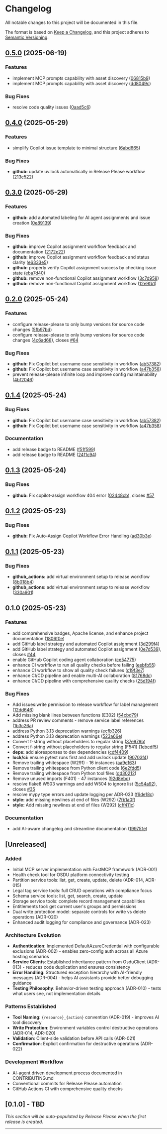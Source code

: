 # Changelog

All notable changes to this project will be documented in this file.

The format is based on [Keep a Changelog](https://keepachangelog.com/en/1.1.0/),
and this project adheres to [Semantic Versioning](https://semver.org/spec/v2.0.0.html).

<!-- 
AI Context: This changelog helps AI assistants understand the project's evolution.
Each entry includes not just what changed, but WHY it changed and what patterns emerged.
Key architectural decisions are linked to their ADRs.
-->

## [0.5.0](https://github.com/danielscholl-osdu/osdu-mcp-server/compare/v0.4.0...v0.5.0) (2025-06-19)


### Features

* implement MCP prompts capability with asset discovery ([06815b9](https://github.com/danielscholl-osdu/osdu-mcp-server/commit/06815b9a0c47ee0e62f6d2f974d98a054c859aa1))
* implement MCP prompts capability with asset discovery ([dd8049c](https://github.com/danielscholl-osdu/osdu-mcp-server/commit/dd8049cdcbd2163dee66b49875db241a73da2438))


### Bug Fixes

* resolve code quality issues ([0aad5c6](https://github.com/danielscholl-osdu/osdu-mcp-server/commit/0aad5c6111cffd30d4e2ab957d2ab4d1578ff56e))

## [0.4.0](https://github.com/danielscholl-osdu/osdu-mcp-server/compare/v0.3.0...v0.4.0) (2025-05-29)


### Features

* simplify Copilot issue template to minimal structure ([6abd665](https://github.com/danielscholl-osdu/osdu-mcp-server/commit/6abd6651a0e84c4800e2f0edc52f8607804dbdcc))


### Bug Fixes

* **github:** update uv.lock automatically in Release Please workflow ([213c522](https://github.com/danielscholl-osdu/osdu-mcp-server/commit/213c522d58a6139cee1e7a2f0ad928be84fcb52e))

## [0.3.0](https://github.com/danielscholl-osdu/osdu-mcp-server/compare/v0.2.0...v0.3.0) (2025-05-29)


### Features

* **github:** add automated labeling for AI agent assignments and issue creation ([0e89139](https://github.com/danielscholl-osdu/osdu-mcp-server/commit/0e89139a7a2bd666968ce3e9dcfdd47c5370c58a))


### Bug Fixes

* **github:** improve Copilot assignment workflow feedback and documentation ([2172e22](https://github.com/danielscholl-osdu/osdu-mcp-server/commit/2172e22d97f5d76b1a9b0789ae7663bc9650db5c))
* **github:** improve Copilot assignment workflow feedback and status clarity ([e6333e5](https://github.com/danielscholl-osdu/osdu-mcp-server/commit/e6333e5cc8a6b54953cf896508a2b87b7ced1292))
* **github:** properly verify Copilot assignment success by checking issue state ([eba7d40](https://github.com/danielscholl-osdu/osdu-mcp-server/commit/eba7d409a5a2ca6e5b8cd2685335dd20840307bd))
* **github:** remove non-functional Copilot assignment workflow ([3c7d958](https://github.com/danielscholl-osdu/osdu-mcp-server/commit/3c7d958d4cd215b4932855bdddb61362ea994286))
* **github:** remove non-functional Copilot assignment workflow ([12e9fb1](https://github.com/danielscholl-osdu/osdu-mcp-server/commit/12e9fb153fa8230f39e08b87fa5a59a3e073213e))

## [0.2.0](https://github.com/danielscholl-osdu/osdu-mcp-server/compare/v0.1.3...v0.2.0) (2025-05-24)


### Features

* configure release-please to only bump versions for source code changes ([5fb97bd](https://github.com/danielscholl-osdu/osdu-mcp-server/commit/5fb97bde93b9e3466e800b73745ae471256b2999))
* configure release-please to only bump versions for source code changes ([4c6ad68](https://github.com/danielscholl-osdu/osdu-mcp-server/commit/4c6ad684a6ced04c0031a2addbfa939dd2fbace7)), closes [#64](https://github.com/danielscholl-osdu/osdu-mcp-server/issues/64)


### Bug Fixes

* **github:** Fix Copilot bot username case sensitivity in workflow ([ab57382](https://github.com/danielscholl-osdu/osdu-mcp-server/commit/ab57382a6e72839e72be7f3263acf9f2a528847f))
* **github:** Fix Copilot bot username case sensitivity in workflow ([a47b358](https://github.com/danielscholl-osdu/osdu-mcp-server/commit/a47b358cca62e3677918d3bab427d7953633a061))
* prevent release-please infinite loop and improve config maintainability ([4bf2046](https://github.com/danielscholl-osdu/osdu-mcp-server/commit/4bf2046a26efebb4c23000acb4712e93795e8d92))

## [0.1.4](https://github.com/danielscholl-osdu/osdu-mcp-server/compare/v0.1.3...v0.1.4) (2025-05-24)


### Bug Fixes

* **github:** Fix Copilot bot username case sensitivity in workflow ([ab57382](https://github.com/danielscholl-osdu/osdu-mcp-server/commit/ab57382a6e72839e72be7f3263acf9f2a528847f))
* **github:** Fix Copilot bot username case sensitivity in workflow ([a47b358](https://github.com/danielscholl-osdu/osdu-mcp-server/commit/a47b358cca62e3677918d3bab427d7953633a061))


### Documentation

* add release badge to README ([f51f599](https://github.com/danielscholl-osdu/osdu-mcp-server/commit/f51f599be772c6cb783e4f087ff5076140d1ff86))
* add release badge to README ([24f1c94](https://github.com/danielscholl-osdu/osdu-mcp-server/commit/24f1c942b58b02d0e90ed8300b5d34971631874d))

## [0.1.3](https://github.com/danielscholl-osdu/osdu-mcp-server/compare/v0.1.2...v0.1.3) (2025-05-24)


### Bug Fixes

* **github:** Fix copilot-assign workflow 404 error ([02448cb](https://github.com/danielscholl-osdu/osdu-mcp-server/commit/02448cb7494151fa1f4ae66bb777e4750d8881cc)), closes [#57](https://github.com/danielscholl-osdu/osdu-mcp-server/issues/57)

## [0.1.2](https://github.com/danielscholl-osdu/osdu-mcp-server/compare/v0.1.1...v0.1.2) (2025-05-23)


### Bug Fixes

* **github:** Fix Auto-Assign Copilot Workflow Error Handling ([ad30b3e](https://github.com/danielscholl-osdu/osdu-mcp-server/commit/ad30b3eeb620e00cb725374dc91e99521381b999))

## [0.1.1](https://github.com/danielscholl-osdu/osdu-mcp-server/compare/v0.1.0...v0.1.1) (2025-05-23)


### Bug Fixes

* **github_actions:** add virtual environment setup to release workflow ([8b018b4](https://github.com/danielscholl-osdu/osdu-mcp-server/commit/8b018b4ed27d5cb30727656b7189f5c9b57edbcc))
* **github_actions:** add virtual environment setup to release workflow ([330a901](https://github.com/danielscholl-osdu/osdu-mcp-server/commit/330a90160fae5ecf40abd283dc62d218ddf0c512))

## 0.1.0 (2025-05-23)


### Features

* add comprehensive badges, Apache license, and enhance project documentation ([1806f0e](https://github.com/danielscholl-osdu/osdu-mcp-server/commit/1806f0e56c0aae14bb4cb4307d767105fc20cca4))
* add GitHub label strategy and automated Copilot assignment ([3d299f4](https://github.com/danielscholl-osdu/osdu-mcp-server/commit/3d299f470c982984e360e4eea305da988b8db890))
* add GitHub label strategy and automated Copilot assignment ([0e7d539](https://github.com/danielscholl-osdu/osdu-mcp-server/commit/0e7d539dfb35f6a3c76bfd38b528c514759d05e8)), closes [#44](https://github.com/danielscholl-osdu/osdu-mcp-server/issues/44)
* enable GitHub Copilot coding agent collaboration ([ce54775](https://github.com/danielscholl-osdu/osdu-mcp-server/commit/ce5477518382ff2b96cbaaa81c6d9279cf5ca687))
* enhance CI workflow to run all quality checks before failing ([eebfb55](https://github.com/danielscholl-osdu/osdu-mcp-server/commit/eebfb55dc07ac04e412e57d6c252c61c9d89d30f))
* enhance CI workflow to show all quality check failures ([c19f3e7](https://github.com/danielscholl-osdu/osdu-mcp-server/commit/c19f3e785bc1871a801fc4fbc750accee6304a62))
* enhance CI/CD pipeline and enable multi-AI collaboration ([81768dc](https://github.com/danielscholl-osdu/osdu-mcp-server/commit/81768dc55f543a0b967ff268897d8bf5057a76c1))
* enhance CI/CD pipeline with comprehensive quality checks ([25d194f](https://github.com/danielscholl-osdu/osdu-mcp-server/commit/25d194fac72e71a05d7bc3aa2d9e7c47c5d42b81))


### Bug Fixes

* Add issues:write permission to release workflow for label management ([12dd646](https://github.com/danielscholl-osdu/osdu-mcp-server/commit/12dd646277f2ba5340a32951a1dad97890242bb4))
* Add missing blank lines between functions (E302) ([54cbd79](https://github.com/danielscholl-osdu/osdu-mcp-server/commit/54cbd791adf29db5f05ad2f6ba97ab20033c588b))
* address PR review comments - remove service label references ([1b3c26a](https://github.com/danielscholl-osdu/osdu-mcp-server/commit/1b3c26a85c9eeafba8c3b0b81afca869a98f524a))
* address Python 3.13 deprecation warnings ([ecfb326](https://github.com/danielscholl-osdu/osdu-mcp-server/commit/ecfb326294720d094efbd6e4f5ff3e53b0d791e2))
* address Python 3.13 deprecation warnings ([523a66e](https://github.com/danielscholl-osdu/osdu-mcp-server/commit/523a66edd322a26d420084a487d89173cead61f8))
* Convert f-string without placeholders to regular string ([37e979b](https://github.com/danielscholl-osdu/osdu-mcp-server/commit/37e979b40005a8d2f79d110b4d3b6e23593fc700))
* Convert f-string without placeholders to regular string (F541) ([1ebcdf5](https://github.com/danielscholl-osdu/osdu-mcp-server/commit/1ebcdf5c9acb7ef335c685effc48dac0ba68737d))
* **deps:** add aioresponses to dev dependencies ([cdf4409](https://github.com/danielscholl-osdu/osdu-mcp-server/commit/cdf44093d94ca0f545c025bc6ead5d67f49e9f5c))
* **lock/ci:** ensure pytest runs first and add uv.lock update ([90703f4](https://github.com/danielscholl-osdu/osdu-mcp-server/commit/90703f457d2cb7638084be13e6193d5ec4af0b82))
* Remove trailing whitespace (W291) - 16 instances ([aa9e163](https://github.com/danielscholl-osdu/osdu-mcp-server/commit/aa9e16333aa32afddf84345195843fd8bd092aae))
* Remove trailing whitespace from Python client code ([6e2fdd5](https://github.com/danielscholl-osdu/osdu-mcp-server/commit/6e2fdd502fcf85d8db88e9d9631ae73e8af74456))
* Remove trailing whitespace from Python tool files ([dd30212](https://github.com/danielscholl-osdu/osdu-mcp-server/commit/dd3021268a8408c87b53f491bc628b5fced3037c))
* Remove unused imports (F401) - 47 instances ([92d8ebd](https://github.com/danielscholl-osdu/osdu-mcp-server/commit/92d8ebde8663f9692125c05842e4e2da3c4e1968))
* resolve flake8 W503 warnings and add W504 to ignore list ([5c54a92](https://github.com/danielscholl-osdu/osdu-mcp-server/commit/5c54a92a02d1b4654a05ef15412ecb9b41f739a1)), closes [#35](https://github.com/danielscholl-osdu/osdu-mcp-server/issues/35)
* resolve mypy type errors and update logging per ADR-023 ([f6de18c](https://github.com/danielscholl-osdu/osdu-mcp-server/commit/f6de18c727d5e5683ea3d72643c9f8c427742bfc))
* **style:** add missing newlines at end of files (W292) ([7fb1a0f](https://github.com/danielscholl-osdu/osdu-mcp-server/commit/7fb1a0f38dada13571726fa4349d9ad695cb04af))
* **style:** Add missing newlines at end of files (W292) ([cff411c](https://github.com/danielscholl-osdu/osdu-mcp-server/commit/cff411c8b45484c3b2e96dd8d49f57b648ce72d7))


### Documentation

* add AI-aware changelog and streamline documentation ([199751e](https://github.com/danielscholl-osdu/osdu-mcp-server/commit/199751e69865c86b64049c8275591985cd0a4e92))

## [Unreleased]

### Added
- Initial MCP server implementation with FastMCP framework (ADR-001)
- Health check tool for OSDU platform connectivity testing
- Partition service tools: list, get, create, update, delete (ADR-014, ADR-015)
- Legal tag service tools: full CRUD operations with compliance focus
- Schema service tools: list, get, search, create, update
- Storage service tools: complete record management capabilities
- Entitlements tool: get current user's groups and permissions
- Dual write protection model: separate controls for write vs delete operations (ADR-020)
- Enhanced audit logging for compliance and governance (ADR-023)

### Architecture Evolution
- **Authentication**: Implemented DefaultAzureCredential with configurable exclusions (ADR-002) - enables zero-config auth across all Azure hosting scenarios
- **Service Clients**: Established inheritance pattern from OsduClient (ADR-013) - reduces code duplication and ensures consistency
- **Error Handling**: Structured exception hierarchy with AI-friendly messages (ADR-004) - helps AI assistants provide better debugging guidance
- **Testing Philosophy**: Behavior-driven testing approach (ADR-010) - tests what users see, not implementation details

### Patterns Established
- **Tool Naming**: `{resource}_{action}` convention (ADR-019) - improves AI tool discovery
- **Write Protection**: Environment variables control destructive operations (ADR-014, ADR-020)
- **Validation**: Client-side validation before API calls (ADR-021)
- **Confirmation**: Explicit confirmation for destructive operations (ADR-022)

### Development Workflow
- AI-agent driven development process documented in CONTRIBUTING.md
- Conventional commits for Release Please automation
- GitHub Actions CI with comprehensive quality checks

## [0.1.0] - TBD

_This section will be auto-populated by Release Please when the first release is created._

---

<!-- 
AI Learning Notes:
- The project started with a focus on read operations and gradually added write capabilities
- Security and compliance features were added based on OSDU platform requirements
- The dual permission model emerged from the need to separate data modification from deletion
- Each service client follows the same pattern but has service-specific quirks (e.g., Legal API uses v1)
-->
